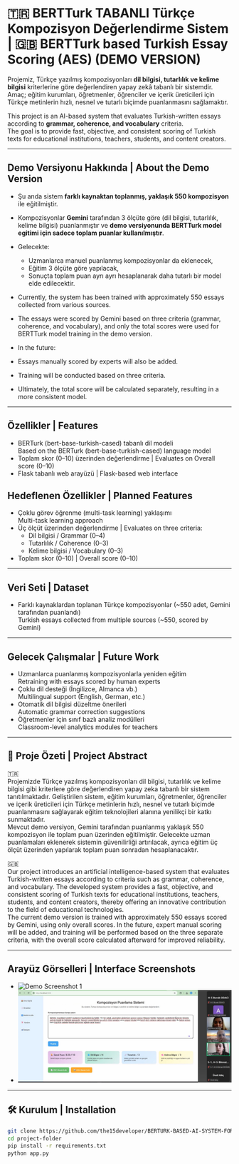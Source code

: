 # 🇹🇷 BERTTurk TABANLI Türkçe Kompozisyon Değerlendirme Sistem | 🇬🇧 BERTTurk based Turkish Essay Scoring (AES) (DEMO VERSION)

Projemiz, Türkçe yazılmış kompozisyonları **dil bilgisi, tutarlılık ve kelime bilgisi** kriterlerine göre değerlendiren yapay zekâ tabanlı bir sistemdir.  
Amaç; eğitim kurumları, öğretmenler, öğrenciler ve içerik üreticileri için Türkçe metinlerin hızlı, nesnel ve tutarlı biçimde puanlanmasını sağlamaktır.

This project is an AI-based system that evaluates Turkish-written essays according to **grammar, coherence, and vocabulary** criteria.  
The goal is to provide fast, objective, and consistent scoring of Turkish texts for educational institutions, teachers, students, and content creators.

---

## Demo Versiyonu Hakkında | About the Demo Version
- Şu anda sistem **farklı kaynaktan toplanmış, yaklaşık 550 kompozisyon** ile eğitilmiştir.  
- Kompozisyonlar **Gemini** tarafından 3 ölçüte göre (dil bilgisi, tutarlılık, kelime bilgisi) puanlanmıştır ve **demo versiyonunda BERTTurk model egitimi için sadece toplam puanlar kullanılmıştır**.  
- Gelecekte:  
  - Uzmanlarca manuel puanlanmış kompozisyonlar da eklenecek,  
  - Eğitim 3 ölçüte göre yapılacak,  
  - Sonuçta toplam puan ayrı ayrı hesaplanarak daha tutarlı bir model elde edilecektir.
 
- Currently, the system has been trained with approximately 550 essays collected from various sources.
- The essays were scored by Gemini based on three criteria (grammar, coherence, and vocabulary), and only the total scores were used for BERTTurk model training in the demo version.
- In the future:
- Essays manually scored by experts will also be added.
- Training will be conducted based on three criteria.
- Ultimately, the total score will be calculated separately, resulting in a more consistent model.

---


## Özellikler | Features 
- BERTurk (bert-base-turkish-cased) tabanlı dil modeli  
  Based on the BERTurk (bert-base-turkish-cased) language model   
- Toplam skor (0–10) üzerinden değerlendirme | Evaluates on Overall score (0–10)
- Flask tabanlı web arayüzü | Flask-based web interface 
  
## Hedeflenen Özellikler | Planned Features 
- Çoklu görev öğrenme (multi-task learning) yaklaşımı  
  Multi-task learning approach  
- Üç ölçüt üzerinden değerlendirme | Evaluates on three criteria:
  - Dil bilgisi / Grammar (0–4)
  - Tutarlılık / Coherence (0–3)
  - Kelime bilgisi / Vocabulary (0–3)
- Toplam skor (0–10) | Overall score (0–10)    

---

## Veri Seti | Dataset
- Farklı kaynaklardan toplanan Türkçe kompozisyonlar (~550 adet, Gemini tarafından puanlandı)  
  Turkish essays collected from multiple sources (~550, scored by Gemini)  

---

## Gelecek Çalışmalar | Future Work
- Uzmanlarca puanlanmış kompozisyonlarla yeniden eğitim  
  Retraining with essays scored by human experts  
- Çoklu dil desteği (İngilizce, Almanca vb.)  
  Multilingual support (English, German, etc.)  
- Otomatik dil bilgisi düzeltme önerileri  
  Automatic grammar correction suggestions  
- Öğretmenler için sınıf bazlı analiz modülleri  
  Classroom-level analytics modules for teachers  

---

## 📑 Proje Özeti | Project Abstract
🇹🇷  
Projemizde Türkçe yazılmış kompozisyonları dil bilgisi, tutarlılık ve kelime bilgisi gibi kriterlere göre değerlendiren yapay zeka tabanlı bir sistem tanıtılmaktadır. Geliştirilen sistem, eğitim kurumları, öğretmenler, öğrenciler ve içerik üreticileri için Türkçe metinlerin hızlı, nesnel ve tutarlı biçimde puanlanmasını sağlayarak eğitim teknolojileri alanına yenilikçi bir katkı sunmaktadır.  
Mevcut demo versiyon, Gemini tarafından puanlanmış yaklaşık 550 kompozisyon ile toplam puan üzerinden eğitilmiştir. Gelecekte uzman puanlamaları eklenerek sistemin güvenilirliği artırılacak, ayrıca eğitim üç ölçüt üzerinden yapılarak toplam puan sonradan hesaplanacaktır.  

🇬🇧  
Our project introduces an artificial intelligence-based system that evaluates Turkish-written essays according to criteria such as grammar, coherence, and vocabulary. The developed system provides a fast, objective, and consistent scoring of Turkish texts for educational institutions, teachers, students, and content creators, thereby offering an innovative contribution to the field of educational technologies.  
The current demo version is trained with approximately 550 essays scored by Gemini, using only overall scores. In the future, expert manual scoring will be added, and training will be performed based on the three separate criteria, with the overall score calculated afterward for improved reliability.  

---

## Arayüz Görselleri | Interface Screenshots


- ![Demo Screenshot 1](lınkedin1.jpeg)  
- ![Demo Screenshot 2](linkedin2.jpeg)  


---

## 🛠️ Kurulum | Installation
```bash
git clone https://github.com/the15developer/BERTURK-BASED-AI-SYSTEM-FOR-AUTOMATICALLY-SCORING-TURKISH-ESSAYS.git
cd project-folder
pip install -r requirements.txt
python app.py
